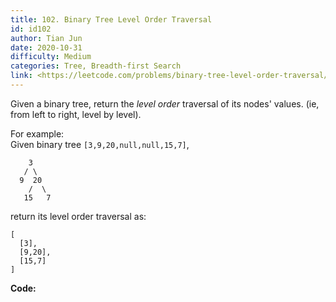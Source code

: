 ```yaml
---
title: 102. Binary Tree Level Order Traversal
id: id102
author: Tian Jun
date: 2020-10-31
difficulty: Medium
categories: Tree, Breadth-first Search
link: <https://leetcode.com/problems/binary-tree-level-order-traversal/description/>
---
```


Given a binary tree, return the _level order_ traversal of its nodes' values.
(ie, from left to right, level by level).

For example:  
Given binary tree `[3,9,20,null,null,15,7]`,  
                3       / \      9  20        /  \       15   7    

return its level order traversal as:  
            [      [3],      [9,20],      [15,7]    ]    


**Code:**

